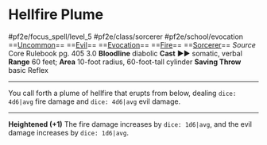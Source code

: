 # Hellfire Plume
#pf2e/focus_spell/level_5 #pf2e/class/sorcerer #pf2e/school/evocation 
==[Uncommon](Uncommon.md)== ==[Evil](Evil.md)== ==[Evocation](Evocation.md)== ==[Fire](Fire.md)== ==[Sorcerer](Sorcerer.md)==
*Source* Core Rulebook pg. 405 3.0
**Bloodline** diabolic
**Cast** ►► somatic, verbal
**Range** 60 feet; **Area** 10-foot radius, 60-foot-tall cylinder
**Saving Throw** basic Reflex

---
You call forth a plume of hellfire that erupts from below, dealing `dice: 4d6|avg` fire damage and `dice: 4d6|avg` evil damage.

<hr>

**Heightened (+1)** The fire damage increases by `dice: 1d6|avg`, and the evil damage increases by `dice: 1d6|avg`.